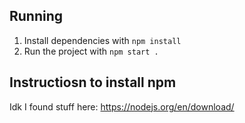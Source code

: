 ## Running
1. Install dependencies with `npm install`
2. Run the project with `npm start .`

## Instructiosn to install npm
Idk I found stuff here: https://nodejs.org/en/download/


